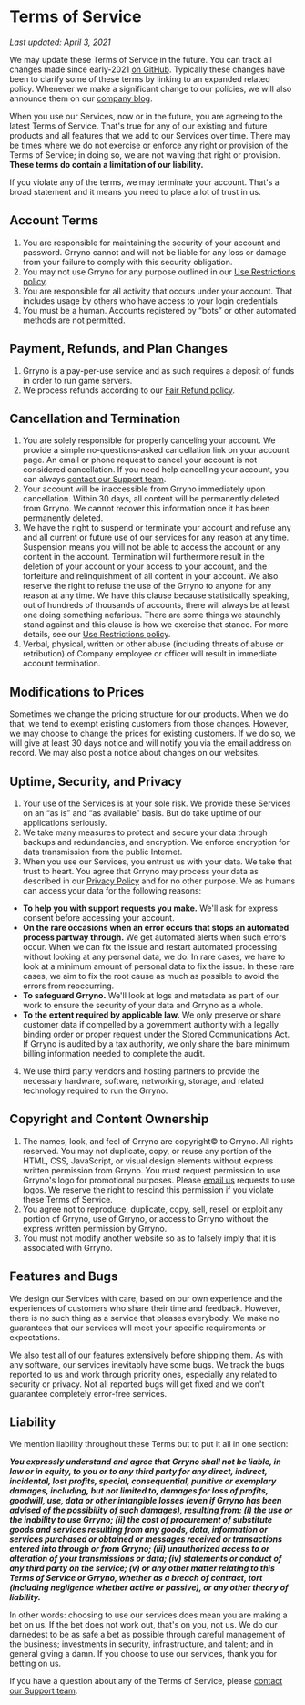 # Terms of Service

*Last updated: April 3, 2021*

We may update these Terms of Service in the future. You can track all changes made since early-2021 [on GitHub](https://github.com/rejacobson/policies). Typically these changes have been to clarify some of these terms by linking to an expanded related policy. Whenever we make a significant change to our policies, we will also announce them on our [company blog](https://grryno.com/blog).

When you use our Services, now or in the future, you are agreeing to the latest Terms of Service. That's true for any of our existing and future products and all features that we add to our Services over time. There may be times where we do not exercise or enforce any right or provision of the Terms of Service; in doing so, we are not waiving that right or provision. **These terms do contain a limitation of our liability.**

If you violate any of the terms, we may terminate your account. That's a broad statement and it means you need to place a lot of trust in us.

## Account Terms

1. You are responsible for maintaining the security of your account and password. Grryno cannot and will not be liable for any loss or damage from your failure to comply with this security obligation.
2. You may not use Grryno for any purpose outlined in our [Use Restrictions policy](/abuse).
3. You are responsible for all activity that occurs under your account. That includes usage by others who have access to your login credentials
4. You must be a human. Accounts registered by “bots” or other automated methods are not permitted.

## Payment, Refunds, and Plan Changes

1. Grryno is a pay-per-use service and as such requires a deposit of funds in order to run game servers.
2. We process refunds according to our [Fair Refund policy](/refund).

## Cancellation and Termination

1. You are solely responsible for properly canceling your account. We provide a simple no-questions-asked cancellation link on your account page. An email or phone request to cancel your account is not considered cancellation. If you need help cancelling your account, you can always [contact our Support team](support@grryno.com).
2. Your account will be inaccessible from Grryno immediately upon cancellation. Within 30 days, all content will be permanently deleted from Grryno. We cannot recover this information once it has been permanently deleted.
3. We have the right to suspend or terminate your account and refuse any and all current or future use of our services for any reason at any time. Suspension means you will not be able to access the account or any content in the account. Termination will furthermore result in the deletion of your account or your access to your account, and the forfeiture and relinquishment of all content in your account. We also reserve the right to refuse the use of the Grryno to anyone for any reason at any time. We have this clause because statistically speaking, out of hundreds of thousands of accounts, there will always be at least one doing something nefarious. There are some things we staunchly stand against and this clause is how we exercise that stance. For more details, see our [Use Restrictions policy](/abuse).
4. Verbal, physical, written or other abuse (including threats of abuse or retribution) of Company employee or officer will result in immediate account termination.

## Modifications to Prices

Sometimes we change the pricing structure for our products. When we do that, we tend to exempt existing customers from those changes. However, we may choose to change the prices for existing customers. If we do so, we will give at least 30 days notice and will notify you via the email address on record. We may also post a notice about changes on our websites.

## Uptime, Security, and Privacy

1. Your use of the Services is at your sole risk. We provide these Services on an “as is” and “as available” basis. But do take uptime of our applications seriously.
2. We take many measures to protect and secure your data through backups and redundancies, and encryption. We enforce encryption for data transmission from the public Internet.
3. When you use our Services, you entrust us with your data. We take that trust to heart. You agree that Grryno may process your data as described in our [Privacy Policy](/privacy) and for no other purpose. We as humans can access your data for the following reasons:
  - **To help you with support requests you make.** We'll ask for express consent before accessing your account.
  - **On the rare occasions when an error occurs that stops an automated process partway through.** We get automated alerts when such errors occur. When we can fix the issue and restart automated processing without looking at any personal data, we do. In rare cases, we have to look at a minimum amount of personal data to fix the issue. In these rare cases, we aim to fix the root cause as much as possible to avoid the errors from reoccurring.
  - **To safeguard Grryno.** We'll look at logs and metadata as part of our work to ensure the security of your data and Grryno as a whole.
  - **To the extent required by applicable law.** We only preserve or share customer data if compelled by a government authority with a legally binding order or proper request under the Stored Communications Act. If Grryno is audited by a tax authority, we only share the bare minimum billing information needed to complete the audit.

4. We use third party vendors and hosting partners to provide the necessary hardware, software, networking, storage, and related technology required to run the Grryno.

## Copyright and Content Ownership

1. The names, look, and feel of Grryno are copyright© to Grryno. All rights reserved. You may not duplicate, copy, or reuse any portion of the HTML, CSS, JavaScript, or visual design elements without express written permission from Grryno. You must request permission to use Grryno's logo for promotional purposes. Please [email us](support@grryno.com) requests to use logos. We reserve the right to rescind this permission if you violate these Terms of Service.
2. You agree not to reproduce, duplicate, copy, sell, resell or exploit any portion of Grryno, use of Grryno, or access to Grryno without the express written permission by Grryno.
3. You must not modify another website so as to falsely imply that it is associated with Grryno.

## Features and Bugs

We design our Services with care, based on our own experience and the experiences of customers who share their time and feedback. However, there is no such thing as a service that pleases everybody. We make no guarantees that our services will meet your specific requirements or expectations.

We also test all of our features extensively before shipping them. As with any software, our services inevitably have some bugs. We track the bugs reported to us and work through priority ones, especially any related to security or privacy. Not all reported bugs will get fixed and we don't guarantee completely error-free services.

## Liability

We mention liability throughout these Terms but to put it all in one section:

***You expressly understand and agree that Grryno shall not be liable, in law or in equity, to you or to any third party for any direct, indirect, incidental, lost profits, special, consequential, punitive or exemplary damages, including, but not limited to, damages for loss of profits, goodwill, use, data or other intangible losses (even if Grryno has been advised of the possibility of such damages), resulting from: (i) the use or the inability to use Grryno; (ii) the cost of procurement of substitute goods and services resulting from any goods, data, information or services purchased or obtained or messages received or transactions entered into through or from Grryno; (iii) unauthorized access to or alteration of your transmissions or data; (iv) statements or conduct of any third party on the service; (v) or any other matter relating to this Terms of Service or Grryno, whether as a breach of contract, tort (including negligence whether active or passive), or any other theory of liability.***

In other words: choosing to use our services does mean you are making a bet on us. If the bet does not work out, that's on you, not us. We do our darnedest to be as safe a bet as possible through careful management of the business; investments in security, infrastructure, and talent; and in general giving a damn. If you choose to use our services, thank you for betting on us.

If you have a question about any of the Terms of Service, please [contact our Support team](support@grryno.com).
